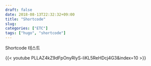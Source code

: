 ```yaml
---
draft: false
date: 2018-08-13T22:32:32+09:00
title: "Shortcode"
slug:
categories: ["ETC"]
tags: ["hugo", "shortcode"]
---
```

Shortcode 테스트

{{< youtube PLLAZ4kZ9dFpOnyRlyS-liKL5ReHDcj4G3&index=10 >}}